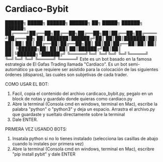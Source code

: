 # Cardiaco-Bybit
 ██████╗ █████╗ ██████╗ ██████╗ ██╗ █████╗  ██████╗ ██████╗ 
██╔════╝██╔══██╗██╔══██╗██╔══██╗██║██╔══██╗██╔════╝██╔═══██╗
██║     ███████║██████╔╝██║  ██║██║███████║██║     ██║   ██║
██║     ██╔══██║██╔══██╗██║  ██║██║██╔══██║██║     ██║   ██║
╚██████╗██║  ██║██║  ██║██████╔╝██║██║  ██║╚██████╗╚██████╔╝
 ╚═════╝╚═╝  ╚═╝╚═╝  ╚═╝╚═════╝ ╚═╝╚═╝  ╚═╝ ╚═════╝ ╚═════╝ 
Este es un bot basado en la famosa estrategia de El Gafas Trading llamada "Cardiaco". Es un bot semi-automático ya que requiere ser asistido para la colocación de las siguientes órdenes (disparos), las cuales son subjetivas de cada trader.


COMO USAR EL BOT:
1. Facil, copia el contenido del archivo cardicaco_bybit.py, pegalo en un block de notas y guardalo donde quieras como cardiaco.py
2. Abre la terminal (Consola cmd en windows, terminal en Mac), escribe la palabra "python" o "python3" y deja un espacio. Arrastra el archivo.py que guardaste y sueltalo directamente sobre la terminal
3. Dale ENTER.


PRIMERA VEZ USANDO BOTS:
1. Insatala python si no lo tienes instalado (selecciona las casillas de abajo cuando lo instales por primera vez)
2. Abre la terminal (Consola cmd en windows, terminal en Mac), escribre "pip install pybit" y dale ENTER
